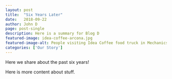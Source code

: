 ```yaml
---
layout: post
title:  "Six Years Later"
date:   2018-09-22
author: John D
page: post-single
description: Here is a summary for Blog D
featured-image: idea-coffee-arcona.jpg
featured-image-alt: People visiting Idea Coffee food truck in Mechanicsburg, PA
categories: ['Our Story']
---
```


Here we share about the past six years!

Here is more content about stuff.
